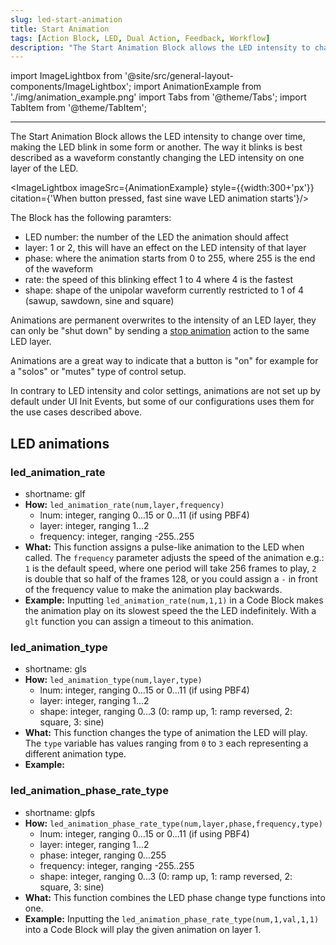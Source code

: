 ```yaml
---
slug: led-start-animation
title: Start Animation
tags: [Action Block, LED, Dual Action, Feedback, Workflow]
description: "The Start Animation Block allows the LED intensity to change over time, making the LED blink in some form or another."
---
```



import ImageLightbox from '@site/src/general-layout-components/ImageLightbox';
import AnimationExample from './img/animation_example.png'
import Tabs from '@theme/Tabs';
import TabItem from '@theme/TabItem';

---

<Tabs>
  <TabItem value="About Animations" label="About Animations" default>



The Start Animation Block allows the LED intensity to change over time, making the LED blink in some form or another. The way it blinks is best described as a waveform constantly changing the LED intensity on one layer of the LED.

<ImageLightbox imageSrc={AnimationExample} style={{width:300+'px'}} citation={'When button pressed, fast sine wave LED animation starts'}/>

The Block has the following paramters:
- LED number: the number of the LED the animation should affect
- layer: 1 or 2, this will have an effect on the LED intensity of that layer
- phase: where the animation starts from 0 to 255, where 255 is the end of the waveform
- rate: the speed of this blinking effect 1 to 4 where 4 is the fastest
- shape: shape of the unipolar waveform currently restricted to 1 of 4 (sawup, sawdown, sine and square)

Animations are permanent overwrites to the intensity of an LED layer, they can only be "shut down" by sending a [stop animation](../led/stop-animation.md) action to the same LED layer.

Animations are a great way to indicate that a button is "on" for example for a "solos" or "mutes" type of control setup.

In contrary to LED intensity and color settings, animations are not set up by default under UI Init Events, but some of our configurations uses them for the use cases described above.


  </TabItem>
  <TabItem value="Reference Manual Entry" label="Reference Manual Entry">

## LED animations

### led_animation_rate 
  - shortname: glf
  - **How:** `led_animation_rate(num,layer,frequency)`
    - lnum: integer, ranging 0...15 or 0...11 (if using PBF4)
    - layer: integer, ranging 1...2
    - frequency: integer, ranging -255..255
  - **What:** This function assigns a pulse-like animation to the LED when called. The `frequency` parameter adjusts the speed of the animation e.g.: `1` is the default speed, where one period will take 256 frames to play, `2` is double that so half of the frames 128, or you could assign a `-` in front of the frequency value to make the animation play backwards.
  - **Example:** Inputting `led_animation_rate(num,1,1)` in a Code Block makes the animation play on its slowest speed the the LED indefinitely. With a `glt` function you can assign a timeout to this animation.

### led_animation_type
  - shortname: gls
  - **How:** `led_animation_type(num,layer,type)`
    - lnum: integer, ranging 0...15 or 0...11 (if using PBF4)
    - layer: integer, ranging 1...2
    - shape: integer, ranging 0...3 (0: ramp up, 1: ramp reversed, 2: square, 3: sine)
  - **What:** This function changes the type of animation the LED will play. The `type` variable has values ranging from `0` to `3` each representing a different animation type.
  - **Example:**

### led_animation_phase_rate_type
  - shortname: glpfs
  - **How:** `led_animation_phase_rate_type(num,layer,phase,frequency,type)`
    - lnum: integer, ranging 0...15 or 0...11 (if using PBF4)
    - layer: integer, ranging 1...2
    - phase: integer, ranging 0...255
    - frequency: integer, ranging -255..255
    - shape: integer, ranging 0...3 (0: ramp up, 1: ramp reversed, 2: square, 3: sine)
  - **What:** This function combines the LED phase change type functions into one.
  - **Example:** Inputting the `led_animation_phase_rate_type(num,1,val,1,1)` into a Code Block will play the given animation on layer 1.




  </TabItem>
</Tabs>



